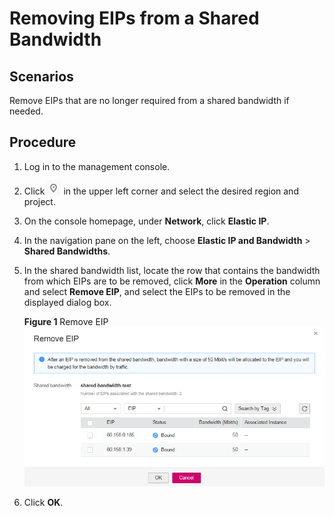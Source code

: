 # Removing EIPs from a Shared Bandwidth<a name="vpc010007"></a>

## Scenarios<a name="section15598193716333"></a>

Remove EIPs that are no longer required from a shared bandwidth if needed.

## Procedure<a name="section67201052194510"></a>

1.  Log in to the management console.
2.  Click  ![](figures/icon-region.png)  in the upper left corner and select the desired region and project.
3.  On the console homepage, under  **Network**, click  **Elastic IP**.
4.  In the navigation pane on the left, choose  **Elastic IP and Bandwidth**  \>  **Shared Bandwidths**.
5.  In the shared bandwidth list, locate the row that contains the bandwidth from which EIPs are to be removed, click  **More**  in the  **Operation**  column and select  **Remove EIP**, and select the EIPs to be removed in the displayed dialog box.

    **Figure  1**  Remove EIP<a name="fig97454605013"></a>  
    ![](figures/remove-eip.png "remove-eip")

6.  Click  **OK**.

